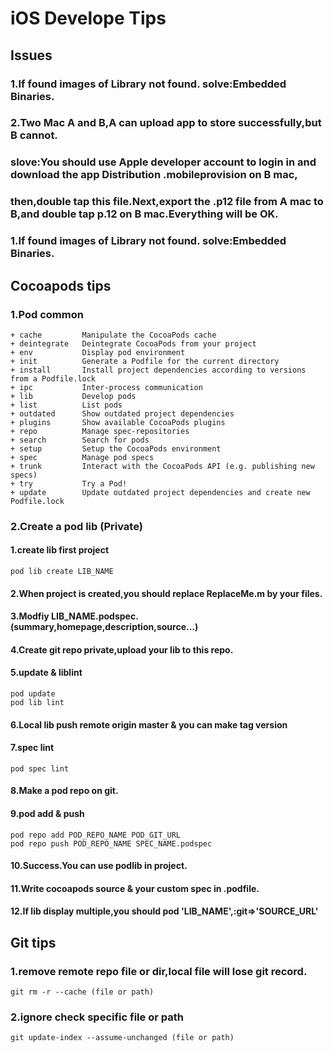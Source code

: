 # iOS Develope Tips
## Issues
### 1.If found images of Library not found. solve:Embedded Binaries.
### 2.Two Mac A and B,A can upload app to store successfully,but B cannot.
### slove:You should use Apple developer account to login in and download the app Distribution .mobileprovision on B mac,
### then,double tap this file.Next,export the .p12 file from A mac to B,and double tap p.12 on B mac.Everything will be OK.

### 1.If found images of Library not found. solve:Embedded Binaries.
## Cocoapods tips
### 1.Pod common
    + cache         Manipulate the CocoaPods cache
    + deintegrate   Deintegrate CocoaPods from your project
    + env           Display pod environment
    + init          Generate a Podfile for the current directory
    + install       Install project dependencies according to versions from a Podfile.lock
    + ipc           Inter-process communication
    + lib           Develop pods
    + list          List pods
    + outdated      Show outdated project dependencies
    + plugins       Show available CocoaPods plugins
    + repo          Manage spec-repositories
    + search        Search for pods
    + setup         Setup the CocoaPods environment
    + spec          Manage pod specs
    + trunk         Interact with the CocoaPods API (e.g. publishing new specs)
    + try           Try a Pod!
    + update        Update outdated project dependencies and create new Podfile.lock
### 2.Create a pod lib (Private)
#### 1.create lib first project
    pod lib create LIB_NAME
#### 2.When project is created,you should replace ReplaceMe.m by your files.
#### 3.Modfiy LIB_NAME.podspec.(summary,homepage,description,source...)
#### 4.Create git repo private,upload your lib to this repo.
#### 5.update & liblint
    pod update
    pod lib lint 
#### 6.Local lib push remote origin master & you can make tag version
#### 7.spec lint
    pod spec lint
#### 8.Make a pod repo on git.
#### 9.pod add & push
    pod repo add POD_REPO_NAME POD_GIT_URL
    pod repo push POD_REPO_NAME SPEC_NAME.podspec
#### 10.Success.You can use podlib in project.
#### 11.Write cocoapods source & your custom spec in .podfile.
#### 12.If lib display multiple,you should pod 'LIB_NAME',:git=>'SOURCE_URL' 
## Git tips
### 1.remove remote repo file or dir,local file will lose git record. 
    git rm -r --cache (file or path)
### 2.ignore check specific file or path
    git update-index --assume-unchanged (file or path)
